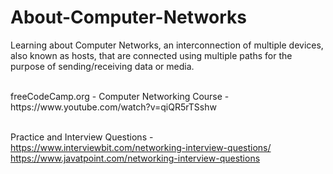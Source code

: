 # About-Computer-Networks
Learning about Computer Networks, an interconnection of multiple devices, also known as hosts, that are connected using multiple paths for the purpose of sending/receiving data or media.

<br>
freeCodeCamp.org - Computer Networking Course - https://www.youtube.com/watch?v=qiQR5rTSshw

<br>
<br>


Practice and Interview Questions - <br> 
https://www.interviewbit.com/networking-interview-questions/<br>
https://www.javatpoint.com/networking-interview-questions<br>
